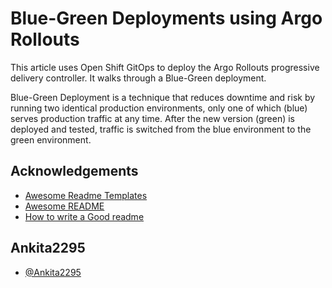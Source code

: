 
# Blue-Green Deployments using Argo Rollouts

This article uses Open Shift GitOps to deploy the Argo Rollouts progressive delivery controller. It walks through a Blue-Green deployment.

Blue-Green Deployment is a technique that reduces downtime and risk by running two identical production environments, only one of which (blue) serves production traffic at any time. After the new version (green) is deployed and tested, traffic is switched from the blue environment to the green environment.



## Acknowledgements

 - [Awesome Readme Templates](https://awesomeopensource.com/project/elangosundar/awesome-README-templates)
 - [Awesome README](https://github.com/matiassingers/awesome-readme)
 - [How to write a Good readme](https://bulldogjob.com/news/449-how-to-write-a-good-readme-for-your-github-project)


## Ankita2295

- [@Ankita2295](https://github.com/Ankita2295/ArgoCD)

